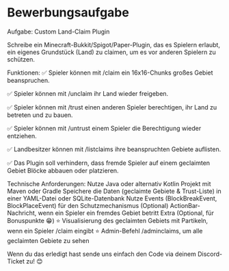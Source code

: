 # Bewerbungsaufgabe
Aufgabe: Custom Land-Claim Plugin

Schreibe ein Minecraft-Bukkit/Spigot/Paper-Plugin, das es Spielern erlaubt, ein eigenes Grundstück (Land) zu claimen, um es vor anderen Spielern zu schützen.

Funktionen:
✅ Spieler können mit /claim ein 16x16-Chunks großes Gebiet beanspruchen.

✅ Spieler können mit /unclaim ihr Land wieder freigeben.

✅ Spieler können mit /trust <Spieler> einen anderen Spieler berechtigen, ihr Land zu betreten und zu bauen.

✅ Spieler können mit /untrust <Spieler> einem Spieler die Berechtigung wieder entziehen.

✅ Landbesitzer können mit /listclaims ihre beanspruchten Gebiete auflisten.

✅ Das Plugin soll verhindern, dass fremde Spieler auf einem geclaimten Gebiet Blöcke abbauen oder platzieren.

Technische Anforderungen:
Nutze Java oder alternativ Kotlin
Projekt mit Maven oder Gradle
Speichere die Daten (geclaimte Gebiete & Trust-Liste) in einer YAML-Datei oder SQLite-Datenbank
Nutze Events (BlockBreakEvent, BlockPlaceEvent) für den Schutzmechanismus
(Optional) ActionBar-Nachricht, wenn ein Spieler ein fremdes Gebiet betritt
Extra (Optional, für Bonuspunkte 😁)
⭐ Visualisierung des geclaimten Gebiets mit Partikeln, wenn ein Spieler /claim eingibt
⭐ Admin-Befehl /adminclaims, um alle geclaimten Gebiete zu sehen

Wenn du das erledigt hast sende uns einfach den Code via deinem Discord-Ticket zu! 😊








